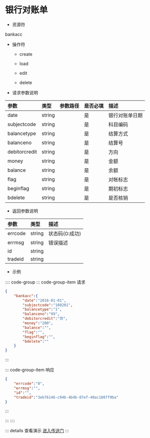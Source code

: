 # 银行对账单

- 资源符

bankacc

- 操作符

  - create <Badge type="tip" text="v1" vertical="top"/>

  - load <Badge type="tip" text="v2" vertical="top"/>

  - edit <Badge type="tip" text="v2" vertical="top"/>

  - delete <Badge type="tip" text="v2" vertical="top"/>

- 请求参数说明

|参数|类型|参数路径|是否必填|描述|
|:-|:-|:-|:-|:-|
|date|string||是|银行对账单日期|
|subjectcode|string||是|科目编码|
|balancetype|string||是|结算方式|
|balanceno|string||是|结算号|
|debitorcredit|string||是|方向|
|money|string||是|金额|
|balance|string||是|余额|
|flag|string||是|对帐标志|
|beginflag|string||是|期初标志|
|bdelete|string||是|是否核销|

- 返回参数说明

|参数|类型|描述|
|:-|:-|:-|
|errcode|string|状态码(0:成功)|
|errmsg|string|错误描述|
|id|string||
|tradeid|string||

- 示例

:::: code-group
::: code-group-item 请求

```json
{
    "bankacc":{
        "date":"2016-01-01",
        "subjectcode":"100201",
        "balancetype":"1",
        "balanceno":"99",
        "debitorcredit":"贷",
        "money":"200",
        "balance":"",
        "flag":"",
        "beginflag":"",
        "bdelete":""
    }
}
```

:::

::: code-group-item 响应

```json
{
    "errcode":"0",
    "errmsg":"",
    "id":"",
    "tradeid":"3eb76146-c94b-4b4b-87ef-40ac1087f9ba"
}
```

:::

:::
::::

::: details 查看演示
[进入传送门](/images/erp/gif/bankacc.gif)
:::
